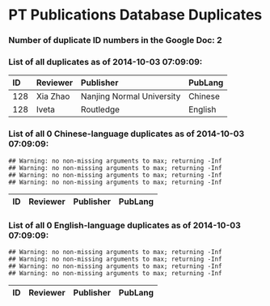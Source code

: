 # PT Publications Database Duplicates




### Number of duplicate ID numbers in the Google Doc: 2

### List of all duplicates as of 2014-10-03 07:09:09:


|ID  |Reviewer |Publisher                 |PubLang |
|:---|:--------|:-------------------------|:-------|
|128 |Xia Zhao |Nanjing Normal University |Chinese |
|128 |Iveta    |Routledge                 |English |

### List of all 0 Chinese-language duplicates as of 2014-10-03 07:09:09:


```
## Warning: no non-missing arguments to max; returning -Inf
## Warning: no non-missing arguments to max; returning -Inf
## Warning: no non-missing arguments to max; returning -Inf
## Warning: no non-missing arguments to max; returning -Inf
```



|ID |Reviewer |Publisher |PubLang |
|:--|:--------|:---------|:-------|

### List of all 0 English-language duplicates as of 2014-10-03 07:09:09:


```
## Warning: no non-missing arguments to max; returning -Inf
## Warning: no non-missing arguments to max; returning -Inf
## Warning: no non-missing arguments to max; returning -Inf
## Warning: no non-missing arguments to max; returning -Inf
```



|ID |Reviewer |Publisher |PubLang |
|:--|:--------|:---------|:-------|

